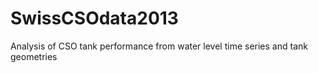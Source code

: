 # SwissCSOdata2013
Analysis of CSO tank performance from water level time series and tank geometries
